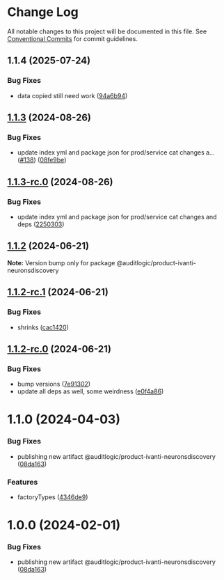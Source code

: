 # Change Log

All notable changes to this project will be documented in this file.
See [Conventional Commits](https://conventionalcommits.org) for commit guidelines.

## 1.1.4 (2025-07-24)


### Bug Fixes

* data copied still need work ([94a6b94](https://github.com/zerobias-org/product/commit/94a6b942fb0516367548599d739529536132755a))





## [1.1.3](https://github.com/auditlogic/product/compare/@auditlogic/product-ivanti-neuronsdiscovery@1.1.2...@auditlogic/product-ivanti-neuronsdiscovery@1.1.3) (2024-08-26)


### Bug Fixes

* update index yml and package json for prod/service cat changes a… ([#138](https://github.com/auditlogic/product/issues/138)) ([08fe9be](https://github.com/auditlogic/product/commit/08fe9beb1c8457462a19bc69caa02e6212d97e1a))





## [1.1.3-rc.0](https://github.com/auditlogic/product/compare/@auditlogic/product-ivanti-neuronsdiscovery@1.1.2...@auditlogic/product-ivanti-neuronsdiscovery@1.1.3-rc.0) (2024-08-26)


### Bug Fixes

* update index yml and package json for prod/service cat changes and deps ([2250303](https://github.com/auditlogic/product/commit/225030363a363608240135b7ebed386b28f01e4b))





## [1.1.2](https://github.com/auditlogic/product/compare/@auditlogic/product-ivanti-neuronsdiscovery@1.1.2-rc.1...@auditlogic/product-ivanti-neuronsdiscovery@1.1.2) (2024-06-21)

**Note:** Version bump only for package @auditlogic/product-ivanti-neuronsdiscovery





## [1.1.2-rc.1](https://github.com/auditlogic/product/compare/@auditlogic/product-ivanti-neuronsdiscovery@1.1.2-rc.0...@auditlogic/product-ivanti-neuronsdiscovery@1.1.2-rc.1) (2024-06-21)


### Bug Fixes

* shrinks ([cac1420](https://github.com/auditlogic/product/commit/cac14200fefcd8183ab69fe89a47bd3f70f563e9))





## [1.1.2-rc.0](https://github.com/auditlogic/product/compare/@auditlogic/product-ivanti-neuronsdiscovery@1.1.0...@auditlogic/product-ivanti-neuronsdiscovery@1.1.2-rc.0) (2024-06-21)


### Bug Fixes

* bump versions ([7e91302](https://github.com/auditlogic/product/commit/7e913023b8b312150ed7762c32fbbe616be71de5))
* update all deps as well, some weirdness ([e0f4a86](https://github.com/auditlogic/product/commit/e0f4a864714e2d3de6bbf3da014d5312fe53be2f))





# 1.1.0 (2024-04-03)


### Bug Fixes

* publishing new artifact @auditlogic/product-ivanti-neuronsdiscovery ([08da163](https://github.com/auditlogic/product/commit/08da163ef77729efb543357e98d0c0f718c7fbb8))


### Features

* factoryTypes ([4346de9](https://github.com/auditlogic/product/commit/4346de92693aee892fccf725338ffc7b80ab182b))





# 1.0.0 (2024-02-01)


### Bug Fixes

* publishing new artifact @auditlogic/product-ivanti-neuronsdiscovery ([08da163](https://github.com/auditlogic/product/commit/08da163ef77729efb543357e98d0c0f718c7fbb8))
